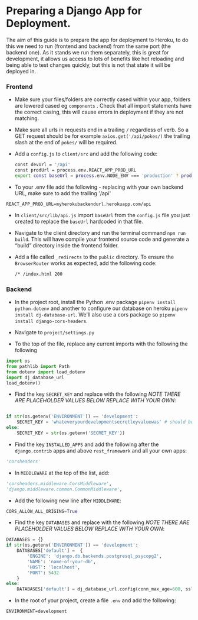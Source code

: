 # Preparing a Django App for Deployment.

The aim of this guide is to prepare the app for deployment to Heroku, to do this we need to run (frontend and backend) from the same port (the backend one). As it stands we run them separately, this is great for development, it allows us access to lots of benefits like hot reloading and being able to test changes quickly, but this is not that state it will be deployed in. 

### Frontend

* Make sure your files/folders are correctly cased within your app, folders are lowered cased eg `components` . Check that all import statements have the correct casing, this will cause errors in deployment if they are not matching.

* Make sure all urls in requests end in a trailing `/` regardless of verb. So a GET request should be for example `axios.get('/api/pokes/)` the trailing slash at the end of `pokes/` will be required. 

* Add a `config.js` to `client/src` and add the following code:

  ```sh
  const devUrl = '/api'
  const prodUrl = process.env.REACT_APP_PROD_URL
  export const baseUrl = process.env.NODE_ENV === 'production' ? prodUrl : devUrl
  ```
  
*  To your .env file add the following - replacing with your own backend URL, make sure to add the trailing '/api'
```
REACT_APP_PROD_URL=myherokubackendurl.herokuapp.com/api 
```

- In `client/src/lib/api.js` import `baseUrl` from the `config.js` file you just created to replace the `baseUrl` hardcoded in that file.

- Navigate to the client directory and run the terminal command `npm run build`. This will have compile your frontend source code and generate a “build” directory inside the frontend folder.

- Add a file called `_redirects` to the `public` directory. To ensure the `BrowserRouter` works as expected, add the following code:

  ```sh
  /* /index.html 200
  ```

### Backend

* In the project root, install the Python .env package `pipenv install python-dotenv` and another to configure our database on heroku `pipenv install dj-database-url`. We'll also use a cors package so `pipenv install django-cors-headers`.

* Navigate to `project/settings.py`

* To the top of the file, replace any current imports with the following the following

```python
import os
from pathlib import Path
from dotenv import load_dotenv
import dj_database_url
load_dotenv()
```

* Find the key  `SECRET_KEY` and replace with the following *NOTE THERE ARE PLACEHOLDER VALUES BELOW REPLACE WITH YOUR OWN*:

```python

if str(os.getenv('ENVIRONMENT')) == 'development':
    SECRET_KEY = 'whateveryourdevelopmentsecretleyvaluewas' # should be whatever your original key was
else:
    SECRET_KEY = str(os.getenv('SECRET_KEY'))

```

* Find the key `INSTALLED_APPS` and add the following after the `django.contrib` apps and above `rest_framework` and all your own apps: 

```py
'corsheaders'
```

* In `MIDDLEWARE` at the top of the list, add:

```py
'corsheaders.middleware.CorsMiddleware',
'django.middleware.common.CommonMiddleware',
```

* Add the following new line after `MIDDLEWARE`:
```py
CORS_ALLOW_ALL_ORIGINS=True
```

* Find the key `DATABASES` and replace with the following *NOTE THERE ARE PLACEHOLDER VALUES BELOW REPLACE WITH YOUR OWN*:

```python
DATABASES = {}
if str(os.getenv('ENVIRONMENT')) == 'development':
    DATABASES['default'] =  {
        'ENGINE': 'django.db.backends.postgresql_psycopg2',
        'NAME': 'name-of-your-db', 
        'HOST': 'localhost',
        'PORT': 5432
    }
else:
    DATABASES['default'] = dj_database_url.config(conn_max_age=600, ssl_require=True)
```


* In the root of your project,  create a file `.env` and add the following:

```
ENVIRONMENT=development
```

